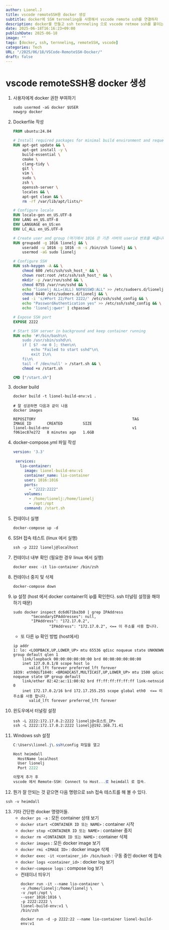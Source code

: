 ```yaml
---
author: Lionel.J
title: vscode remoteSSH용 docker 생성
subtitle: docker에 SSH ternneling을 사용해서 vscode remote ssh를 연결하자
description: docker를 만들고 ssh ternneling 으로 vscode retmoe ssh를 붙이는 방법
date: 2025-06-18T16:16:23+09:00
publishDate: 2025-06-18
image: ""
tags: [docker, ssh, ternneling, remoteSSH, vscode]
categories: Tech
URL: "/2025/06/18/VSCode-RemoteSSH-Docker/"
draft: false
---
```


# vscode remoteSSH용 docker 생성

1. 사용자에게 docker 권한 부여하기
	```shell
	sudo usermod -aG docker $USER
	newgrp docker
	```

2. Dockerfile 작성
	```dockerfile
	FROM ubuntu:24.04
	
	# Install required packages for minimal build environment and requested tools
	RUN apt-get update && \
	    apt-get install -y \
	    build-essential \
	    cmake \
	    clang-tidy \
	    git \
	    vim \
	    sudo \
	    zsh \
	    openssh-server \
	    locales && \
	    apt-get clean && \
	    rm -rf /var/lib/apt/lists/*
	
	# Configure locale
	RUN locale-gen en_US.UTF-8
	ENV LANG en_US.UTF-8
	ENV LANGUAGE en_US:en
	ENV LC_ALL en_US.UTF-8
	
	# Create user and group (여기에서 1016 은 기존 서버의 userid 번호를 써줍니다.)
	RUN groupadd -g 1016 lionelj && \
	    useradd -u 1016 -g 1016 -m -s /bin/zsh lionelj && \
	    usermod -aG sudo lionelj
	
	# Configure SSH
	RUN ssh-keygen -A && \
	    chmod 600 /etc/ssh/ssh_host_* && \
	    chown root:root /etc/ssh/ssh_host_* && \
	    mkdir -p /var/run/sshd && \
	    chmod 0755 /var/run/sshd && \
	    echo "lionelj ALL=(ALL) NOPASSWD:ALL" >> /etc/sudoers.d/lionelj && \
	    chmod 0440 /etc/sudoers.d/lionelj && \
	    sed -i 's/#Port 22/Port 2222/' /etc/ssh/sshd_config && \
	    echo "PasswordAuthentication yes" >> /etc/ssh/sshd_config && \
	    echo 'lionelj:qwer' | chpasswd
	
	# Expose SSH port
	EXPOSE 2222
	
	# Start SSH server in background and keep container running
	RUN echo '#!/bin/bash\n\
	    sudo /usr/sbin/sshd\n\
	    if [ $? -ne 0 ]; then\n\
	        echo "Failed to start sshd"\n\
	        exit 1\n\
	    fi\n\
	    tail -f /dev/null' > /start.sh && \
	    chmod +x /start.sh
	
	CMD ["/start.sh"]

	```

3. docker build
	```shell
	docker build -t lionel-build-env:v1 .
	
	# 잘 성공하면 다음과 같이 나옴
	docker images
	
	REPOSITORY                                           TAG            IMAGE ID       CREATED         SIZE
	lionel-build-env                                     v1             f061ec87e272   8 minutes ago   1.6GB
	```

4. docker-compose.yml 파일 작성
   ```yml
   version: '3.3'
	
	services:
	  lio-container:
	    image: lionel-build-env:v1
	    container_name: lio-container
	    user: 1016:1016
	    ports:
	      - "2222:2222"
	    volumes:
	      - /home/lionelj:/home/lionelj
	      - /opt:/opt
	    command: /start.sh
	```

5. 컨테이너 실행
   ```shell
   docker-compose up -d
	```
	
6. SSH 접속 테스트 (linux 에서 실행)
	```shell
	ssh -p 2222 lionelj@localhost
	```

7. 컨테이너 내부 확인 (필요한 경우 linux 에서 실행)
   ```shell
   docker exec -it lio-container /bin/zsh
	```
	
8. 컨테이너 중지 및 삭제
	```shell
	docker-compose down
	```

9. ip 설정 (host 에서 docker container의 ip를 확인한다. ssh 터널링 설정을 해야 하기 때문)
	```shell
	sudo docker inspect dc6d671ba3b0 | grep IPAddress
			"SecondaryIPAddresses": null,
			"IPAddress": "172.17.0.2",
					"IPAddress": "172.17.0.2", <== 이 주소를 사용 합니다.
	```

	- 또 다른 ip 확인 방법 (host에서)
	```shell
	ip addr
	1: lo: <LOOPBACK,UP,LOWER_UP> mtu 65536 qdisc noqueue state UNKNOWN group default qlen 1
		link/loopback 00:00:00:00:00:00 brd 00:00:00:00:00:00
		inet 127.0.0.1/8 scope host lo
		   valid_lft forever preferred_lft forever
	1839: eth0@if1840: <BROADCAST,MULTICAST,UP,LOWER_UP> mtu 1500 qdisc noqueue state UP group default
		link/ether 02:42:ac:11:00:02 brd ff:ff:ff:ff:ff:ff link-netnsid 0
		inet 172.17.0.2/16 brd 172.17.255.255 scope global eth0  <== 이 주소를 사용 합니다.
		   valid_lft forever preferred_lft forever
	```

10. 윈도우에서 터널링 설정
	```shell
	ssh -L 2222:172.17.0.2:2222 lionelj@<호스트_IP>
	ssh -L 2222:172.17.0.2:2222 lionelj@192.168.71.41
	```

11. Windows ssh 설정
	```powershell
	C:\Users\lionel.j\.ssh\config 파일을 열고
	
	Host heimdall
	  HostName localhost
	  User lionelj
	  Port 2222
	
	이렇게 추가 후
	vscode 에서 Remote-SSH: Connect to Host...로 heimdall 로 접속.
	```

12. 뭔가 잘 안되는 것 같으면 다음 명령으로 ssh 접속 테스트를 해 볼 수 있다.
   ```shell
   ssh -v heimdall
   ```

13. 기타 간단한 docker 명령어들.
    - `docker ps -a` : 모든 container 상태 보기
    - `docker start <CONTAINER ID 또는 NAME>` : container 시작
    - `docker stop <CONTAINER ID 또는 NAME>` : container 중지
    - `docker rm <CONTAINER ID 또는 NAME>` : container 삭제
    - `docker images` : 모든 docker image 보기
    - `docker rmi <IMAGE ID>` : docker image 삭제
    - `docker exec -it <container_id> /bin/bash` : 구동 중인 docker 에 접속
    - `docker logs <container_id>` : docker log 보기
    - `docker-compose logs` : compose log 보기
	- 컨테이너 띄우기
	  ```shell
	  docker run -it --name lio-container \
	  -v /home/lionelj:/home/lionelj \
	  -v /opt:/opt \
	  --user 1016:1016 \
	  -p 2222:2222 \
	  lionel-build-env:v1 \
	  /bin/zsh

	  docker run -d -p 2222:22 --name lio-container lionel-build-env:v1
	  ```
